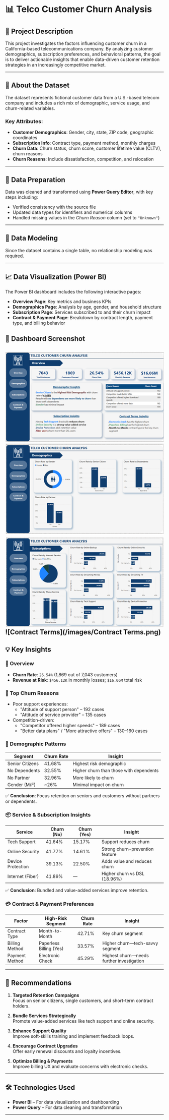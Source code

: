 # 📊 Telco Customer Churn Analysis

## 📝 Project Description

This project investigates the factors influencing customer churn in a California-based telecommunications company. By analyzing customer demographics, subscription preferences, and behavioral patterns, the goal is to deliver actionable insights that enable data-driven customer retention strategies in an increasingly competitive market.

---

## 📂 About the Dataset

The dataset represents fictional customer data from a U.S.-based telecom company and includes a rich mix of demographic, service usage, and churn-related variables.

### Key Attributes:

- **Customer Demographics**: Gender, city, state, ZIP code, geographic coordinates
- **Subscription Info**: Contract type, payment method, monthly charges
- **Churn Data**: Churn status, churn score, customer lifetime value (CLTV), churn reasons
- **Churn Reasons**: Include dissatisfaction, competition, and relocation

---

## 🧹 Data Preparation

Data was cleaned and transformed using **Power Query Editor**, with key steps including:

- Verified consistency with the source file
- Updated data types for identifiers and numerical columns
- Handled missing values in the *Churn Reason* column (set to `"Unknown"`)

---

## 🧠 Data Modeling

Since the dataset contains a single table, no relationship modeling was required.

---

## 📈 Data Visualization (Power BI)

The Power BI dashboard includes the following interactive pages:

- **Overview Page**: Key metrics and business KPIs
- **Demographics Page**: Analysis by age, gender, and household structure
- **Subscription Page**: Services subscribed to and their churn impact
- **Contract & Payment Page**: Breakdown by contract length, payment type, and billing behavior

## 📸 Dashboard Screenshot

![Dashboard Overview](/images/Overview.png)
![Demographics](/images/Demographics.png)
![Subscription](/images/Subscriptions.png)
![Contract Terms](/images/Contract Terms.png)
---

## 💡 Key Insights

### 🔎 Overview

- **Churn Rate**: `26.54%` (1,869 out of 7,043 customers)
- **Revenue at Risk**: `$456.12K` in monthly losses; `$16.06M` total risk

### 🔄 Top Churn Reasons

- Poor support experiences:
  - "Attitude of support person" – 192 cases
  - "Attitude of service provider" – 135 cases
- Competition-driven:
  - "Competitor offered higher speeds" – 189 cases
  - "Better data plans" / "More attractive offers" – 130–160 cases

### 👥 Demographic Patterns

| Segment           | Churn Rate | Insight                              |
|------------------|------------|--------------------------------------|
| Senior Citizens   | 41.68%     | Highest risk demographic             |
| No Dependents     | 32.55%     | Higher churn than those with dependents |
| No Partner        | 32.96%     | More likely to churn                 |
| Gender (M/F)      | ~26%       | Minimal impact on churn              |

✅ **Conclusion**: Focus retention on seniors and customers without partners or dependents.

### 📦 Service & Subscription Insights

| Service           | Churn (No) | Churn (Yes) | Insight                            |
|------------------|------------|-------------|------------------------------------|
| Tech Support      | 41.64%     | 15.17%      | Support reduces churn              |
| Online Security   | 41.77%     | 14.61%      | Strong churn-prevention feature    |
| Device Protection | 39.13%     | 22.50%      | Adds value and reduces churn       |
| Internet (Fiber)  | 41.89%     | —           | Higher churn vs DSL (18.96%)       |

✅ **Conclusion**: Bundled and value-added services improve retention.

### 💳 Contract & Payment Preferences

| Factor            | High-Risk Segment       | Churn Rate | Insight                                  |
|------------------|--------------------------|------------|------------------------------------------|
| Contract Type     | Month-to-Month           | 42.71%     | Key churn segment                        |
| Billing Method    | Paperless Billing (Yes)  | 33.57%     | Higher churn—tech-savvy segment          |
| Payment Method    | Electronic Check         | 45.29%     | Highest churn—needs further investigation|

---

## 🎯 Recommendations

1. **Targeted Retention Campaigns**  
   Focus on senior citizens, single customers, and short-term contract holders.

2. **Bundle Services Strategically**  
   Promote value-added services like tech support and online security.

3. **Enhance Support Quality**  
   Improve soft-skills training and implement feedback loops.

4. **Encourage Contract Upgrades**  
   Offer early renewal discounts and loyalty incentives.

5. **Optimize Billing & Payments**  
   Improve billing UX and evaluate concerns with electronic checks.

---

## 🛠️ Technologies Used

- **Power BI** – For data visualization and dashboarding  
- **Power Query** – For data cleaning and transformation  

---